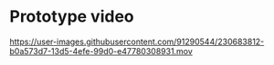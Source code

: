 # Prototype video

https://user-images.githubusercontent.com/91290544/230683812-b0a573d7-13d5-4efe-99d0-e47780308931.mov

